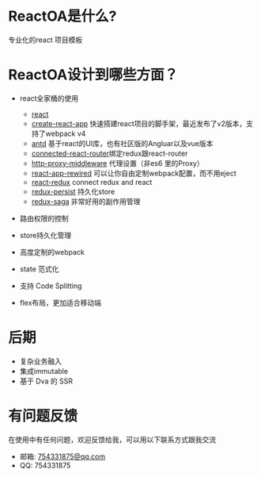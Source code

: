 ReactOA是什么?
=
专业化的react 项目模板

ReactOA设计到哪些方面？
=
* react全家桶的使用
    * [react](https://github.com/facebook/react) 
    * [create-react-app](https://github.com/facebook/create-react-app) 快速搭建react项目的脚手架，最近发布了v2版本，支持了webpack v4
    * [antd](https://ant.design/docs/react/use-with-create-react-app-cn) 基于react的UI库，也有社区版的Angluar以及vue版本
    * [connected-react-router](https://github.com/supasate/connected-react-router)绑定redux跟react-router
    * [http-proxy-middleware](https://github.com/chimurai/http-proxy-middleware) 代理设置（非es6 里的Proxy）
    * [react-app-rewired](https://github.com/timarney/react-app-rewired) 可以让你自由定制webpack配置，而不用eject
    * [react-redux](https://github.com/reduxjs/react-redux) connect redux and react
    * [redux-persist](https://github.com/rt2zz/redux-persist) 持久化store
    * [redux-saga](https://github.com/redux-saga/redux-saga) 非常好用的副作用管理  
  

* 路由权限的控制
* store持久化管理
* 高度定制的webpack
* state 范式化
* 支持 Code Splitting 
* flex布局，更加适合移动端

后期
=
* 复杂业务融入
* 集成immutable
* 基于 Dva 的 SSR

有问题反馈
=
在使用中有任何问题，欢迎反馈给我，可以用以下联系方式跟我交流

* 邮箱: 754331875@qq.com
* QQ: 754331875
